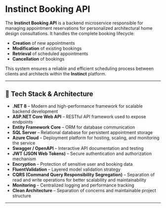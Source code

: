 ﻿
# Instinct Booking API

The **Instinct Booking API** is a backend microservice responsible for managing appointment reservations for personalized
architectural home design consultations. It handles the complete booking lifecycle:

* **Creation** of new appointments
* **Modification** of existing bookings
* **Retrieval** of scheduled appointments
* **Cancellation** of bookings

This system ensures a reliable and efficient scheduling process between clients and architects within the **Instinct** platform.

---

## 🔨 Tech Stack & Architecture

* **.NET 8** – Modern and high-performance framework for scalable backend development
* **ASP.NET Core Web API** – RESTful API framework used to expose endpoints
* **Entity Framework Core** – ORM for database communication
* **SQL Server** – Relational database for persistent appointment storage
* **Azure Cloud** – Deployment platform for hosting, scaling, and monitoring the service
* **Swagger / OpenAPI** – Interactive API documentation and testing
* **JWT (JSON Web Tokens)** – Secure authentication and authorization mechanism
* **Encryption** – Protection of sensitive user and booking data
* **FluentValidation** – Layered model validation strategy
* **CQRS (Command Query Responsibility Segregation)** – Separation of read and write operations for better scalability and maintainability
* **Monitoring** – Centralized logging and performance tracking
* **Clean Architecture** – Separation of concerns and maintainable project structure

---
